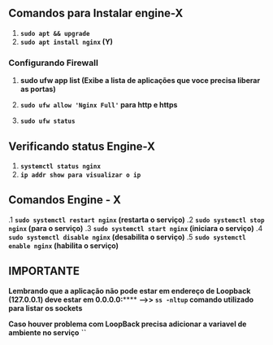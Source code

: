 ## Comandos para Instalar engine-X
1. **`sudo apt && upgrade`**
2. **`sudo apt install nginx` (Y)**

### Configurando Firewall

1. **sudo ufw app list (Exibe a lista de aplicações que voce precisa liberar as portas)**

2. **`sudo ufw allow 'Nginx Full'`    para http e https**

3. **`sudo ufw status`**

## Verificando status Engine-X

1. **`systemctl status nginx`**
2. **`ip addr show para visualizar o ip`**

## Comandos Engine - X 

.1 **`sudo systemctl restart nginx` (restarta o serviço)**
.2 **`sudo systemctl stop nginx` (para o serviço)**
.3 **`sudo systemctl start nginx` (iniciara o serviço)**
.4 **`sudo systemctl disable nginx` (desabilita o serviço)**
.5 **`sudo systemctl enable nginx` (habilita o serviço)**

##  IMPORTANTE

**Lembrando que a aplicação não pode estar em endereço de Loopback (127.0.0.1) deve estar em 0.0.0.0:******
**-->>  `ss -nltup` comando utilizado para listar os sockets**

**Caso houver problema com LoopBack precisa adicionar a variavel de ambiente no serviço**
**``**